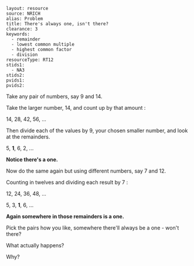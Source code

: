 ````
layout: resource
source: NRICH
alias: Problem
title: There's always one, isn't there?
clearance: 3
keywords:
  - remainder
  - lowest common multiple
  - highest common factor
  - division
resourceType: RT12
stids1:
  - NA3
stids2:
pvids1:
pvids2:

````
Take any pair of numbers, say 9 and 14.

Take the larger number, 14, and count up by that amount :

<p class="lead text-info">
 14,   28,   42,   56,   ...
</p>

Then divide each of the values by 9, your chosen smaller number, and look at the remainders.

<p class="lead text-info">
 5,   <strong class="text-error">1</strong>,   6,   2,   ...
</p>

**Notice there's a one.**

Now do the same again but using different numbers, say 7 and 12.

Counting in twelves and dividing each result by 7 :

<p class="lead text-info">
 12,   24,   36,   48,   ...
</p>

<p class="lead text-info">
 5, 3, <strong class="text-error">1</strong>,   6,   ...
</p>

**Again somewhere in those remainders is a one.**

Pick the pairs how you like, somewhere there'll always be a one - won't there?

What actually happens?

Why?

<!-- 
<div class="row-fluid">
<iframe src="http://nrich.maths.org/5339?mobile=1" class="span12 nrich-embed"></iframe>
</div>
  -->